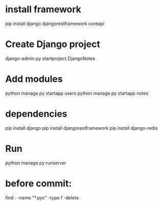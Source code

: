 # install framework
pip install django djangorestframework coreapi

# Create Django project
django-admin.py startproject DjangoNotes

# Add modules
python manage.py startapp users
python manage.py startapp notes

# dependencies
pip install django
pip install djangorestframework
pip install django-redis

# Run 
python manage.py runserver

# before commit:
find . -name "*.pyc" -type f -delete
